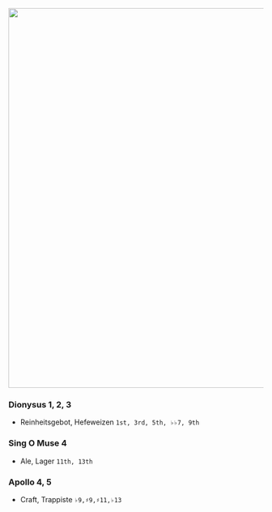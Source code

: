 
<p align="center">
  <img src="https://jhustata.github.io/intermediate/_images/bd7156ffdc732b3095dad1da740b099ae999597c4cb8154a81a988a589e43517.png" width="750"/>
</p>

### Dionysus 1, 2, 3
- Reinheitsgebot, Hefeweizen `1st, 3rd, 5th, ♭♭7, 9th`

### Sing O Muse 4
- Ale, Lager `11th, 13th`

### Apollo 4, 5
- Craft, Trappiste `♭9,♯9,♯11,♭13`

